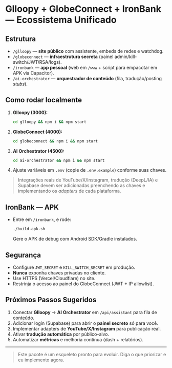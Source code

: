# Glloopy + GlobeConnect + IronBank — Ecossistema Unificado

## Estrutura
- `/glloopy` — **site público** com assistente, embeds de redes e watchdog.
- `/globeconnect` — **infraestrutura secreta** (painel admin/kill-switch/JWT/RSA/logs).
- `/ironbank` — **app pessoal** (web em `/www` + script para empacotar em APK via Capacitor).
- `/ai-orchestrator` — **orquestrador de conteúdo** (fila, tradução/posting *stubs*).

## Como rodar localmente
1. **Glloopy (3000):**
   ```bash
   cd glloopy && npm i && npm start
   ```
2. **GlobeConnect (4000):**
   ```bash
   cd globeconnect && npm i && npm start
   ```
3. **AI Orchestrator (4500):**
   ```bash
   cd ai-orchestrator && npm i && npm start
   ```
4. Ajuste variáveis em `.env` (copie de `.env.example`) conforme suas chaves.

> Integrações reais de YouTube/X/Instagram, tradução (DeepL/IA) e Supabase devem ser adicionadas preenchendo as chaves e implementando os *adapters* de cada plataforma.

## IronBank — APK
- Entre em `/ironbank`, e rode:
  ```bash
  ./build-apk.sh
  ```
  Gere o APK de debug com Android SDK/Gradle instalados.

## Segurança
- Configure `JWT_SECRET` e `KILL_SWITCH_SECRET` em produção.
- **Nunca** exponha chaves privadas no cliente.
- Use HTTPS (Vercel/Cloudflare) no site.
- Restrinja o acesso ao painel do GlobeConnect (JWT + IP allowlist).

## Próximos Passos Sugeridos
1. Conectar **Glloopy** -> **AI Orchestrator** em `/api/assistant` para fila de conteúdo.
2. Adicionar login (Supabase) para abrir o **painel secreto** só para você.
3. Implementar adapters de **YouTube/X/Instagram** para publicação real.
4. Ativar **tradução automática** por público-alvo.
5. Automatizar **métricas** e melhoria contínua (dash + relatórios).

---

> Este pacote é um esqueleto pronto para evoluir. Diga o que priorizar e eu implemento agora.
